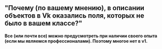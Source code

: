 ## "Почему (по вашему мнению), в описании объектов в Vk оказались поля, которых не было в вашем классе?"

#### Все (или почти все) можно предусмотреть при наличии своего опыта (если мы являемся профессионалами). Поэтому многое нет в v1.

